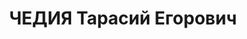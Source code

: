 ---
title: ЧЕДИЯ Тарасий Егорович
description: "Род. в 1896, Ланчхутский район, г. Ланчхути, грузин. Место проживания:\
  \ г. Батуми, ул. Камо №4 , Аджарская АССР. Род занятий: до ареста Зав. складом Урехского\
  \ питомника в г. Батуми. С 1922 по 1924 г. в РККА пом. ком. роты. \n  Осужден Тройкой\
  \ при НКВД ГССР 02.12.1937. Мера наказания: расстрел с конфискацией личного имущества."
---